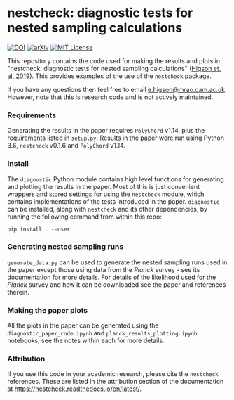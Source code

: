 # nestcheck: diagnostic tests for nested sampling calculations

[![DOI](http://img.shields.io/badge/DOI-10.1093/mnras/sty3090-darkblue.svg)](https://doi.org/10.1093/mnras/sty3090)
[![arXiv](http://img.shields.io/badge/arXiv-1804.06406-B31B1B.svg)](https://arxiv.org/abs/1804.06406)
[![MIT License](https://img.shields.io/badge/license-MIT-blue.svg)](https://github.com/ejhigson/dns/blob/master/LICENSE)

This repository contains the code used for making the results and plots in "nestcheck: diagnostic tests for nested sampling calculations" ([Higson et. al, 2019](https://doi.org/10.1093/mnras/sty3090)). This provides examples of the use of the ``nestcheck`` package.

If you have any questions then feel free to email <e.higson@mrao.cam.ac.uk>. However, note that this is research code and is not actively maintained.

### Requirements

Generating the results in the paper requires ``PolyChord`` v1.14, plus the requirements listed in ``setup.py``. Results in the paper were run using Python 3.6, ``nestcheck`` v0.1.6 and ``PolyChord`` v1.14.

### Install

The ``diagnostic`` Python module contains high level functions for generating and plotting the results in the paper. Most of this is just convenient wrappers and stored settings for using the ``nestcheck`` module, which contains implementations of the tests introduced in the paper. ``diagnostic`` can be installed, along with ``nestcheck`` and its other dependencies, by running the following command from within this repo:

```
pip install . --user
```

### Generating nested sampling runs

``generate_data.py`` can be used to generate the nested sampling runs used in the paper except those using data from the *Planck* survey - see its documentation for more details. For details of the likelihood used for the *Planck* survey and how it can be downloaded see the paper and references therein.

### Making the paper plots

All the plots in the paper can be generated using the ``diagnostic_paper_code.ipynb`` and ``planck_results_plotting.ipynb`` notebooks; see the notes within each for more details.

### Attribution

If you use this code in your academic research, please cite the ``nestcheck`` references. These are listed in the attribution section of the documentation at <https://nestcheck.readthedocs.io/en/latest/>.

